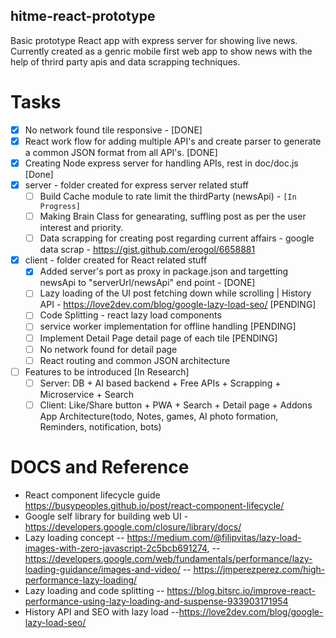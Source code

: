 ## hitme-react-prototype
Basic prototype React app with express server for showing live news. Currently created as a genric mobile first web app to show news with the help of thrird party apis and data scrapping techniques.

# Tasks
- [x] No network found tile responsive - [DONE]
- [x] React work flow for adding multiple API's and create parser to generate a common JSON format from all API's. [DONE]
- [x] Creating Node express server for handling APIs, rest in doc/doc.js [Done]
- [x] server - folder created for express server related stuff
  - [ ] Build Cache module to rate limit the thirdParty (newsApi) - `[In Progress]` 
  - [ ] Making Brain Class for genearating, suffling post as per the user interest and priority.
  - [ ] Data scrapping for creating post regarding current affairs - google data scrap - https://gist.github.com/erogol/6658881 
- [x] client - folder created for React related stuff
  - [x] Added server's port as proxy in package.json and targetting newsApi to "serverUrl/newsApi" end point - [DONE] 
  - [ ] Lazy loading of the UI post fetching down while scrolling | History API - https://love2dev.com/blog/google-lazy-load-seo/ [PENDING]
  - [ ] Code Splitting - react lazy load components
  - [ ] service worker implementation for offline handling [PENDING]
  - [ ] Implement Detail Page detail page of each tile [PENDING]
  - [ ] No network found for detail page
  - [ ] React routing and common JSON architecture
- [ ] Features to be introduced [In Research]
  - [ ] Server: DB + AI based backend + Free APIs + Scrapping + Microservice + Search
  - [ ] Client: Like/Share button + PWA + Search + Detail page + Addons App Architecture(todo, Notes, games, AI photo formation, Reminders, notification, bots)        
     
# DOCS and Reference
- React component lifecycle guide https://busypeoples.github.io/post/react-component-lifecycle/
- Google self library for building web UI - https://developers.google.com/closure/library/docs/
- Lazy loading concept
-- https://medium.com/@filipvitas/lazy-load-images-with-zero-javascript-2c5bcb691274,
-- https://developers.google.com/web/fundamentals/performance/lazy-loading-guidance/images-and-video/
-- https://jmperezperez.com/high-performance-lazy-loading/
- Lazy loading and code splitting
-- https://blog.bitsrc.io/improve-react-performance-using-lazy-loading-and-suspense-933903171954
- History API and SEO with lazy load
--https://love2dev.com/blog/google-lazy-load-seo/ 
